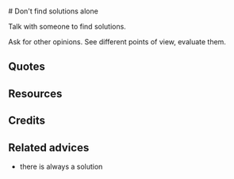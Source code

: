 <br># Don't find solutions alone

Talk with someone to find solutions.

Ask for other opinions. See different points of view, evaluate them.

## Quotes

## Resources

## Credits

## Related advices

- there is always a solution

<br>
